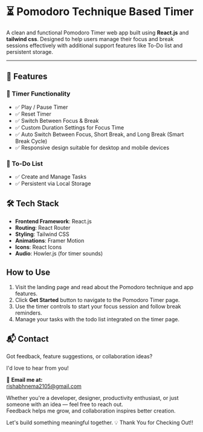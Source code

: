 # ⏳ Pomodoro Technique Based Timer

A clean and functional Pomodoro Timer web app built using **React.js** and **tailwind css**. Designed to help users manage their focus and break sessions effectively with additional support features like To-Do list and persistent storage.

---

## 🚀 Features

### 🎯 Timer Functionality
- ✅ Play / Pause Timer
- ✅ Reset Timer
- ✅ Switch Between Focus & Break
- ✅ Custom Duration Settings for Focus Time
- ✅ Auto Switch Between Focus, Short Break, and Long Break (Smart Break Cycle)
- ✅ Responsive design suitable for desktop and mobile devices  

### 🧠 To-Do List
- ✅ Create and Manage Tasks
- ✅ Persistent via Local Storage

## 🛠️ Tech Stack

- **Frontend Framework**: React.js
- **Routing**: React Router
- **Styling**: Tailwind CSS
- **Animations**: Framer Motion
- **Icons**: React Icons
- **Audio**: Howler.js (for timer sounds)

## How to Use

1. Visit the landing page and read about the Pomodoro technique and app features.  
2. Click **Get Started** button to navigate to the Pomodoro Timer page.  
3. Use the timer controls to start your focus session and follow break reminders.  
4. Manage your tasks with the todo list integrated on the timer page.

## 📬 Contact

Got feedback, feature suggestions, or collaboration ideas?

I'd love to hear from you!

📧 **Email me at:**  
[rishabhnema2105@gmail.com](mailto:rishabhnema2105@gmail.com)

Whether you're a developer, designer, productivity enthusiast, or just someone with an idea — feel free to reach out.  
Feedback helps me grow, and collaboration inspires better creation.

Let's build something meaningful together. 💡
Thank You for Checking Out!!

